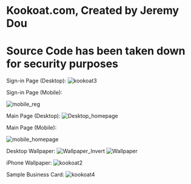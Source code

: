 # Kookoat.com, Created by Jeremy Dou
# Source Code has been taken down for security purposes

Sign-in Page (Desktop):
![kookoat3](https://user-images.githubusercontent.com/19988752/80908734-3bf52400-8cd7-11ea-8f10-6a5c0cf3a7d5.JPG)

Sign-in Page (Mobile):

![mobile_reg](https://user-images.githubusercontent.com/19988752/80908837-1fa5b700-8cd8-11ea-89d1-2480650d9913.png)

Main Page (Desktop):
![Desktop_homepage](https://user-images.githubusercontent.com/19988752/80908852-39df9500-8cd8-11ea-85e1-c6a8b64012dd.png)

Main Page (Mobile):

![mobile_homepage](https://user-images.githubusercontent.com/19988752/80908844-30562d00-8cd8-11ea-9d8f-fbb30ab164f5.png)

Desktop Wallpaper:
![Wallpaper_Invert](https://user-images.githubusercontent.com/19988752/80908783-9d1cf780-8cd7-11ea-90d0-61ac1c2ed01d.png)
![Wallpaper](https://user-images.githubusercontent.com/19988752/80908792-ad34d700-8cd7-11ea-8a1a-aa831743f1df.png)

iPhone Wallpaper:
![kookoat2](https://user-images.githubusercontent.com/19988752/80908766-7f4f9280-8cd7-11ea-8562-34c5d17b37b7.PNG)

Sample Business Card:
![kookoat4](https://user-images.githubusercontent.com/19988752/80908800-c5a4f180-8cd7-11ea-98cb-008831647fe5.jpg)
